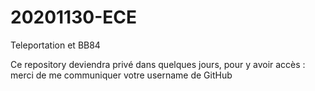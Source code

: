 # 20201130-ECE
Teleportation et BB84


Ce repository deviendra privé dans quelques jours, pour y avoir accès : merci de me communiquer votre username de GitHub
